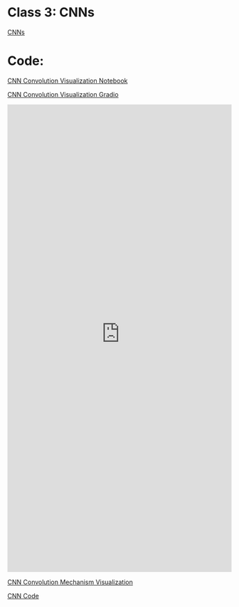 # Class 3: CNNs

[CNNs](CNNs.pdf)

# Code:

[CNN Convolution Visualization Notebook](../src/2_CNNs/ConvolutionFunctionVisualizer.ipynb)

[CNN Convolution Visualization Gradio](https://silicon23-rdfz-ai-elective-cnnvisualizer.hf.space/)

<iframe
  src="https://silicon23-rdfz-ai-elective-cnnvisualizer.hf.space/"
  width="100%"
  height="1050px"
  frameborder="0"
  allowfullscreen
></iframe>

[CNN Convolution Mechanism Visualization](../src/2_CNNs/ConvolutionVisualization2.ipynb)

[CNN Code](../src/2_CNNs/CNN.ipynb)


